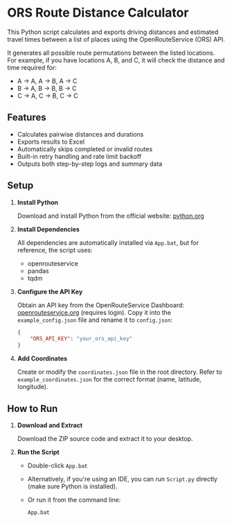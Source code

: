 # ORS Route Distance Calculator

This Python script calculates and exports driving distances and estimated travel times between a list of places using the OpenRouteService (ORS) API.

It generates all possible route permutations between the listed locations. For example, if you have locations A, B, and C, it will check the distance and time required for:

- A → A, A → B, A → C
- B → A, B → B, B → C
- C → A, C → B, C → C

## Features

- Calculates pairwise distances and durations
- Exports results to Excel
- Automatically skips completed or invalid routes
- Built-in retry handling and rate limit backoff
- Outputs both step-by-step logs and summary data

## Setup

1. **Install Python**

    Download and install Python from the official website: [python.org](https://www.python.org/downloads/)

2. **Install Dependencies**

    All dependencies are automatically installed via `App.bat`, but for reference, the script uses:
   - openrouteservice
   - pandas
   - tqdm

3. **Configure the API Key**

    Obtain an API key from the OpenRouteService Dashboard: [openrouteservice.org](https://openrouteservice.org/) (requires login).
    Copy it into the `example_config.json` file and rename it to `config.json`:

    ```json
    {
        "ORS_API_KEY": "your_ors_api_key"
    }
    ```

4. **Add Coordinates**

    Create or modify the `coordinates.json` file in the root directory. Refer to `example_coordinates.json` for the correct format (name, latitude, longitude).

## How to Run

1. **Download and Extract**

    Download the ZIP source code and extract it to your desktop.

2. **Run the Script**

   - Double-click `App.bat`
   - Alternatively, if you're using an IDE, you can run `Script.py` directly (make sure Python is installed).
   - Or run it from the command line:

        ```cmd
        App.bat
        ```
